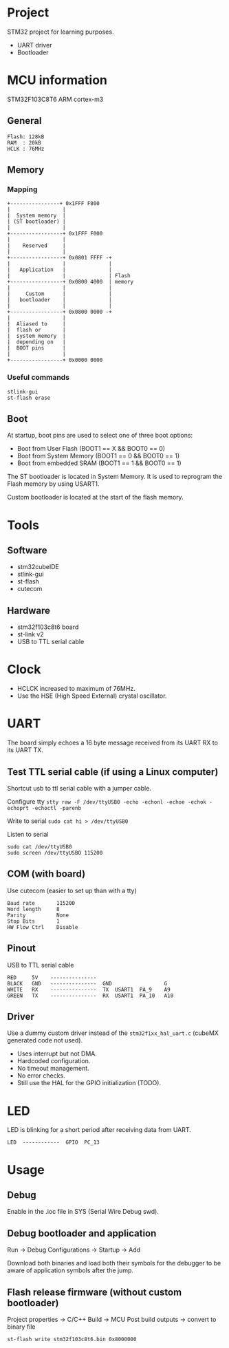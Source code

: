 # Project
STM32 project for learning purposes.
- UART driver
- Bootloader

# MCU information
STM32F103C8T6 ARM cortex-m3

## General
```
Flash: 128kB
RAM  : 20kB
HCLK : 76MHz
```

## Memory
### Mapping

```
+----------------+ 0x1FFF F800
|                 |
|  System memory  |
| (ST bootloader) |
|                 |
+-----------------+ 0x1FFF F000
|                 |
|    Reserved     |
|                 |
+-----------------+ 0x0801 FFFF -+
|                 |              |
|   Application   |              |
|                 |              | Flash
+-----------------+ 0x0800 4000  | memory
|                 |              |
|     Custom      |              | 
|   bootloader    |              |
|                 |              |
+-----------------+ 0x0800 0000 -+
|                 |
|  Aliased to     |
|  flash or       |
|  system memory  |
|  depending on   |
|  BOOT pins      |
|                 |
+-----------------+ 0x0000 0000
```

### Useful commands
```
stlink-gui
st-flash erase
```

## Boot
At startup, boot pins are used to select one of three boot options:
- Boot from User Flash (BOOT1 == X && BOOT0 == 0)
- Boot from System Memory (BOOT1 == 0 && BOOT0 == 1)
- Boot from embedded SRAM (BOOT1 == 1 && BOOT0 == 1)

The ST bootloader is located in System Memory. It is used to reprogram the Flash memory by using USART1.

Custom bootloader is located at the start of the flash memory.

# Tools
## Software
- stm32cubeIDE
- stlink-gui
- st-flash
- cutecom

## Hardware
- stm32f103c8t6 board
- st-link v2
- USB to TTL serial cable

# Clock
- HCLCK increased to maximum of 76MHz.
- Use the HSE (High Speed External) crystal oscillator.

# UART
The board simply echoes a 16 byte message received from its UART RX to its UART TX.

## Test TTL serial cable (if using a Linux computer)
Shortcut usb to ttl serial cable with a jumper cable.

Configure tty
`stty raw -F /dev/ttyUSB0 -echo -echonl -echoe -echok -echoprt -echoctl -parenb`

Write to serial
`sudo cat hi > /dev/ttyUSB0`

Listen to serial
```
sudo cat /dev/ttyUSB0
sudo screen /dev/ttyUSBO 115200
```

## COM (with board)
Use cutecom (easier to set up than with a tty)
```
Baud rate       115200
Word length     8
Parity          None
Stop Bits       1
HW Flow Ctrl    Disable
```

## Pinout
USB to TTL serial cable

```
RED     5V    ---------------
BLACK   GND   ---------------  GND                 G
WHITE   RX    ---------------  TX  USART1  PA_9    A9
GREEN   TX    ---------------  RX  USART1  PA_10   A10
```

## Driver
Use a dummy custom driver instead of the `stm32f1xx_hal_uart.c` (cubeMX generated code not used).

- Uses interrupt but not DMA. 
- Hardcoded configuration.
- No timeout management.
- No error checks.
- Still use the HAL for the GPIO initialization (TODO).

# LED
LED is blinking for a short period after receiving data from UART.

```
LED  ------------  GPIO  PC_13
```

# Usage
## Debug
Enable in the .ioc file in SYS (Serial Wire Debug swd).

## Debug bootloader and application
Run -> Debug Configurations -> Startup -> Add 

Download both binaries and load both their symbols for the debugger to be aware of application symbols after the jump.

## Flash release firmware (without custom bootloader)
Project properties -> C/C++ Build -> MCU Post build outputs -> convert to binary file

`st-flash write stm32f103c8t6.bin 0x8000000`
